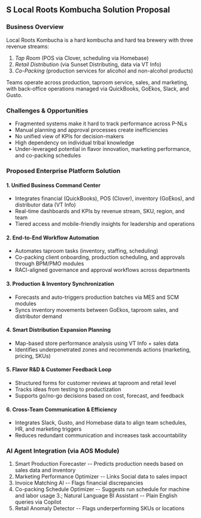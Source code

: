 ## S Local Roots Kombucha Solution Proposal
### Business Overview
Local Roots Kombucha is a hard kombucha and hard tea brewery with three revenue streams:

1. *Tap Room* (POS via Clover, scheduling via Homebase)
2. *Retail Distribution* (via Sunset Distributing, data via VT Info)
3. *Co-Packing* (production services for alicohol and non-alcohol products)

Teams operate across production, taproom service, sales, and marketing, with back-office operations managed via QuickBooks, GoEkos, Slack, and Gusto.

### Challenges & Opportunities
- Fragmented systems make it hard to track performance across P-NLs
- Manual planning and approval processes create inefficiencies
- No unified view of KPIs for decision-makers
- High dependency on individual tribal knowledge
- Under-leveraged potential in flavor innovation, marketing performance, and co-packing schedules

### Proposed Enterprise Platform Solution

#### 1. Unified Business Command Center
- Integrates financial (QuickBooks), POS (Clover), inventory (GoEkos), and distributor data (VT Info)
- Real-time dashboards and KPIs by revenue stream, SKU, region, and team
- Tiered access and mobile-friendly insights for leadership and operations

#### 2. End-to-End Workflow Automation
- Automates taproom tasks (inventory, staffing, scheduling)
- Co-packing client onboarding, production scheduling, and approvals through BPM/PMO modules
- RACI-aligned governance and approval workflows across departments

#### 3. Production & Inventory Synchronization
- Forecasts and auto-triggers production batches via MES and SCM modules
- Syncs inventory movements between GoEkos, taproom sales, and distributor demand

#### 4. Smart Distribution Expansion Planning
- Map-based store performance analysis using VT Info + sales data
- Identifies underpenetrated zones and recommends actions (marketing, pricing, SKUs)

#### 5. Flavor R&D & Customer Feedback Loop
- Structured forms for customer reviews at taproom and retail level
- Tracks ideas from testing to productization
- Supports go/no-go decisions based on cost, forecast, and feedback
#### 6. Cross-Team Communication & Efficiency
- Integrates Slack, Gusto, and Homebase data to align team schedules, HR, and marketing triggers
- Reduces redundant communication and increases task accountability


### AI Agent Integration (via AOS Module)

1. Smart Production Forecaster -- Predicts production needs based on sales data and inventory
2. Marketing Performance Optimizer -- Links Social data to sales impact
3. Invoice Matching AI -- Flags financial discrepancies
4. Co-packing Schedule Optimizer -- Suggests run schedule for machine and labor usage
3.; Natural Language BI Assistant -- Plain English queries via Copilot
6. Retail Anomaly Detector -- Flags underperforming SKUs or locations